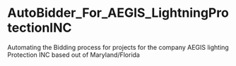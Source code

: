 # AutoBidder_For_AEGIS_LightningProtectionINC
Automating the Bidding process for projects for the company AEGIS lighting Protection INC based out of Maryland/Florida 
